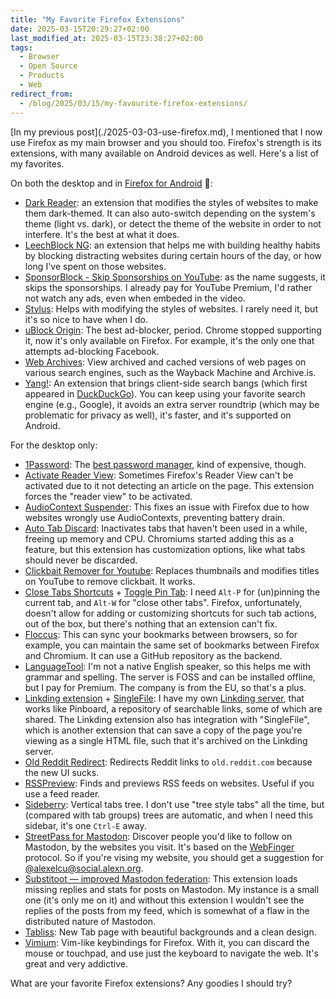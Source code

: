 ```yaml
---
title: "My Favorite Firefox Extensions"
date: 2025-03-15T20:29:27+02:00
last_modified_at: 2025-03-15T23:38:27+02:00
tags:
  - Browser
  - Open Source
  - Products
  - Web
redirect_from:
  - /blog/2025/03/15/my-favourite-firefox-extensions/
---
```


<p class="intro" markdown="1">
  [In my previous post](./2025-03-03-use-firefox.md), I mentioned that I now use Firefox as my main browser and you should too. Firefox's strength is its extensions, with many available on Android devices as well. Here's a list of my favorites.
</p>

On both the desktop and in [Firefox for Android](https://www.mozilla.org/en-US/firefox/browsers/mobile/android/) 🤖:

* [Dark Reader](https://addons.mozilla.org/en-US/firefox/addon/darkreader/): an extension that modifies the styles of websites to make them dark-themed. It can also auto-switch depending on the system's theme (light vs. dark), or detect the theme of the website in order to not interfere. It's the best at what it does.
* [LeechBlock NG](https://addons.mozilla.org/en-US/firefox/addon/leechblock-ng/): an extension that helps me with building healthy habits by blocking distracting websites during certain hours of the day, or how long I've spent on those websites.
* [SponsorBlock - Skip Sponsorships on YouTube](https://addons.mozilla.org/en-US/firefox/addon/sponsorblock/): as the name suggests, it skips the sponsorships. I already pay for YouTube Premium, I'd rather not watch any ads, even when embeded in the video.
* [Stylus](https://addons.mozilla.org/en-US/firefox/addon/styl-us/): Helps with modifying the styles of websites. I rarely need it, but it's so nice to have when I do.
* [uBlock Origin](https://addons.mozilla.org/en-US/firefox/addon/ublock-origin/): The best ad-blocker, period. Chrome stopped supporting it, now it's only available on Firefox. For example, it's the only one that attempts ad-blocking Facebook.
* [Web Archives](https://addons.mozilla.org/en-US/firefox/addon/view-page-archive/): View archived and cached versions of web pages on various search engines, such as the Wayback Machine and Archive․is.
* [Yang!](https://addons.mozilla.org/en-US/firefox/addon/yang-addon/): An extension that brings client-side search bangs (which first appeared in [DuckDuckGo](https://duckduckgo.com/bangs)). You can keep using your favorite search engine (e.g., Google), it avoids an extra server roundtrip (which may be problematic for privacy as well), it's faster, and it's supported on Android.

For the desktop only:

* [1Password](https://addons.mozilla.org/en-US/firefox/addon/1password-x-password-manager/): The [best password manager](./2024-08-20-1password-vs-bitwarden.md), kind of expensive, though.
* [Activate Reader View](https://addons.mozilla.org/en-US/firefox/addon/activate-reader-view/): Sometimes Firefox's Reader View can't be activated due to it not detecting an article on the page. This extension forces the "reader view" to be activated.
* [AudioContext Suspender](https://addons.mozilla.org/en-US/firefox/addon/audiocontext-suspender/): This fixes an issue with Firefox due to how websites wrongly use AudioContexts, preventing battery drain.
* [Auto Tab Discard](https://addons.mozilla.org/en-US/firefox/addon/auto-tab-discard/): Inactivates tabs that haven't been used in a while, freeing up memory and CPU. Chromiums started adding this as a feature, but this extension has customization options, like what tabs should never be discarded.
* [Clickbait Remover for Youtube](https://addons.mozilla.org/en-US/firefox/addon/clickbait-remover-for-youtube/): Replaces thumbnails and modifies titles on YouTube to remove clickbait. It works.
* [Close Tabs Shortcuts](https://addons.mozilla.org/en-US/firefox/addon/close-tabs-shortcuts/) + [Toggle Pin Tab](https://addons.mozilla.org/en-US/firefox/addon/toggle-pin-tab/): I need `Alt-P` for (un)pinning the current tab, and `Alt-W` for "close other tabs". Firefox, unfortunately, doesn't allow for adding or customizing shortcuts for such tab actions, out of the box, but there's nothing that an extension can't fix.
* [Floccus](https://addons.mozilla.org/en-US/firefox/addon/floccus/): This can sync your bookmarks between browsers, so for example, you can maintain the same set of bookmarks between Firefox and Chromium. It can use a GitHub repository as the backend.
* [LanguageTool](https://addons.mozilla.org/en-US/firefox/addon/languagetool/): I'm not a native English speaker, so this helps me with grammar and spelling. The server is FOSS and can be installed offline, but I pay for Premium. The company is from the EU, so that's a plus.
* [Linkding extension](https://addons.mozilla.org/en-US/firefox/addon/linkding-extension/) + [SingleFile](https://addons.mozilla.org/en-US/firefox/addon/single-file/): I have my own [Linkding server](https://links.alexn.org), that works like Pinboard, a repository of searchable links, some of which are shared. The Linkding extension also has integration with "SingleFile", which is another extension that can save a copy of the page you're viewing as a single HTML file, such that it's archived on the Linkding server. 
* [Old Reddit Redirect](https://addons.mozilla.org/en-US/firefox/addon/old-reddit-redirect/): Redirects Reddit links to `old.reddit.com` because the new UI sucks.
* [RSSPreview](https://addons.mozilla.org/en-US/firefox/addon/rsspreview/): Finds and previews RSS feeds on websites. Useful if you use a feed reader.
* [Sideberry](https://addons.mozilla.org/en-US/firefox/addon/sidebery/): Vertical tabs tree. I don't use "tree style tabs" all the time, but (compared with tab groups) trees are automatic, and when I need this sidebar, it's one `Ctrl-E` away.
* [StreetPass for Mastodon](https://addons.mozilla.org/en-US/firefox/addon/streetpass-for-mastodon/): Discover people you'd like to follow on Mastodon, by the websites you visit. It's based on the [WebFinger](https://docs.joinmastodon.org/spec/webfinger/) protocol. So if you're vising my website, you should get a suggestion for [@alexelcu@social.alexn.org](https://social.alexn.org/@alexelcu).
* [Substitoot — improved Mastodon federation](https://addons.mozilla.org/en-US/firefox/addon/substitoot/): This extension loads missing replies and stats for posts on Mastodon. My instance is a small one (it's only me on it) and without this extension I wouldn't see the replies of the posts from my feed, which is somewhat of a flaw in the distributed nature of Mastodon.
* [Tabliss](https://addons.mozilla.org/en-US/firefox/addon/tabliss/): New Tab page with beautiful backgrounds and a clean design.
* [Vimium](https://addons.mozilla.org/en-US/firefox/addon/vimium-ff/): Vim-like keybindings for Firefox. With it, you can discard the mouse or touchpad, and use just the keyboard to navigate the web. It's great and very addictive.

What are your favorite Firefox extensions? Any goodies I should try?
